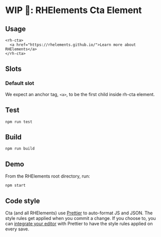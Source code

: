 # WIP 🐣: RHElements Cta Element

## Usage
```
<rh-cta>
  <a href="https://rhelements.github.io/">Learn more about RHElements</a>
</rh-cta>
```

## Slots

### Default slot

We expect an anchor tag, `<a>`, to be the first child inside rh-cta element.

## Test

    npm run test

## Build

    npm run build

## Demo

From the RHElements root directory, run:

    npm start

## Code style

Cta (and all RHElements) use [Prettier][prettier] to auto-format JS and JSON. The style rules get applied when you commit a change. If you choose to, you can [integrate your editor][prettier-ed] with Prettier to have the style rules applied on every save.

[prettier]: https://github.com/prettier/prettier/
[prettier-ed]: https://prettier.io/docs/en/editors.html
[web-component-tester]: https://github.com/Polymer/web-component-tester
